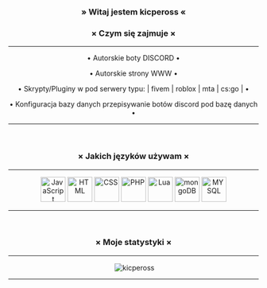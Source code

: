 
<h3 align="center">» Witaj jestem kicpeross «</h3>

<h3 align="center">× Czym się zajmuje ×</h3>
<hr/>
<p align="center">• Autorskie boty DISCORD •</p>
<p align="center">• Autorskie strony WWW •</p>
<p align="center">• Skrypty/Pluginy w pod serwery typu: | fivem | roblox | mta | cs:go | •</p>
<p align="center">• Konfiguracja bazy danych przepisywanie botów discord pod bazę danych •</p>
<hr/>
<br/>
<h3 align="center">× Jakich języków używam ×</h3>
<hr/>
<p align="center">
<img draggable="false" alt="JavaScript" width="50px" src="https://imgur.com/msn7dGi.png" />
<img draggable="false" alt="HTML" width="50px" src="https://imgur.com/s3NIj4N.png" />
<img draggable="false" alt="CSS" width="50px" src="https://imgur.com/Mhf3x54.png" />
<img draggable="false" alt="PHP" width="50px" src="https://imgur.com/FSH8AiL.png" />
<img draggable="false" alt="Lua" width="50px" src="https://imgur.com/AmPvaBZ.png" />
<img draggable="false" alt="mongoDB" width="50px" src="https://imgur.com/rtWDlQi.png" />
<img draggable="false" alt="MYSQL" width="50px" src="https://imgur.com/AEr81sg.png" />
</p>
<hr/>
<br/>
<h3 align="center">× Moje statystyki ×</h3>
<hr/>
<p align="center">&nbsp;<img align="center" src="https://github-readme-stats.vercel.app/api/top-langs/?username=kicpeross&layout=compact" alt="kicpeross" /></p>
<hr/>
